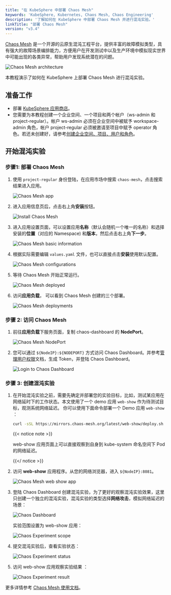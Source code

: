 ```yaml
---
title: "在 KubeSphere 中部署 Chaos Mesh"
keywords: 'KubeSphere, Kubernetes, Chaos Mesh, Chaos Engineering'
description: '了解如何在 KubeSphere 中部署 Chaos Mesh 并进行混沌实验。'
linkTitle: "部署 Chaos Mesh"
version: "v3.4"
---
```


[Chaos Mesh](https://github.com/chaos-mesh/chaos-mesh) 是一个开源的云原生混沌工程平台，提供丰富的故障模拟类型，具有强大的故障场景编排能力，方便用户在开发测试中以及生产环境中模拟现实世界中可能出现的各类异常，帮助用户发现系统潜在的问题。

![Chaos Mesh architecture](/images/docs/v3.x/zh-cn/appstore/built-in-apps/deploy-chaos-mesh/chaos-mesh-architecture-v2.png)

本教程演示了如何在 KubeSphere 上部署 Chaos Mesh 进行混沌实验。

## **准备工作**

* 部署 [KubeSphere 应用商店](../../../pluggable-components/app-store/)。
* 您需要为本教程创建一个企业空间、一个项目和两个帐户（ws-admin 和 project-regular）。帐户 ws-admin 必须在企业空间中被赋予 workspace-admin 角色，帐户 project-regular 必须被邀请至项目中赋予 operator 角色。若还未创建好，请参考[创建企业空间、项目、用户和角色](https://kubesphere.io/zh/docs/quick-start/create-workspace-and-project/)。


## **开始混沌实验**

### 步骤1: 部署 Chaos Mesh 

1. 使用 `project-regular` 身份登陆，在应用市场中搜索 `chaos-mesh`，点击搜索结果进入应用。 

    ![Chaos Mesh app](/images/docs/v3.x/zh-cn/appstore/built-in-apps/deploy-chaos-mesh/chaos-mesh-app.png)
  

2. 进入应用信息页后，点击右上角**安装**按钮。

    ![Install Chaos Mesh](/images/docs/v3.x/zh-cn/appstore/built-in-apps/deploy-chaos-mesh/install-chaos-mesh.png)

3. 进入应用设置页面，可以设置应用**名称**（默认会随机一个唯一的名称）和选择安装的**位置**（对应的 Namespace) 和**版本**，然后点击右上角**下一步**。

    ![Chaos Mesh basic information](/images/docs/v3.x/zh-cn/appstore/built-in-apps/deploy-chaos-mesh/chaos-mesh-basic-info.png)

4. 根据实际需要编辑 `values.yaml` 文件，也可以直接点击**安装**使用默认配置。

    ![Chaos Mesh configurations](/images/docs/v3.x/zh-cn/appstore/built-in-apps/deploy-chaos-mesh/chaos-mesh-config.png)

5. 等待 Chaos Mesh 开始正常运行。

    ![Chaos Mesh deployed](/images/docs/v3.x/zh-cn/appstore/built-in-apps/deploy-chaos-mesh/chaos-mesh-deployed.png)

6. 访问**应用负载**， 可以看到 Chaos Mesh 创建的三个部署。

    ![Chaos Mesh deployments](/images/docs/v3.x/zh-cn/appstore/built-in-apps/deploy-chaos-mesh/chaos-mesh-deployments.png)

### 步骤 2: 访问 Chaos Mesh

1. 前往**应用负载**下服务页面，复制 chaos-dashboard 的 **NodePort**。

    ![Chaos Mesh NodePort](/images/docs/v3.x/zh-cn/appstore/built-in-apps/deploy-chaos-mesh/chaos-mesh-nodeport.png)

2. 您可以通过 `${NodeIP}:${NODEPORT}` 方式访问 Chaos Dashboard。并参考[管理用户权限](https://chaos-mesh.org/zh/docs/manage-user-permissions/)文档，生成 Token，并登陆 Chaos Dashboard。

    ![Login to Chaos Dashboard](/images/docs/v3.x/zh-cn/appstore/built-in-apps/deploy-chaos-mesh/login-to-dashboard.png)

### 步骤 3: 创建混沌实验

1. 在开始混沌实验之前，需要先确定并部署您的实验目标，比如，测试某应用在网络延时下的工作状态。本文使用了一个 demo 应用 `web-show` 作为待测试目标，观测系统网络延迟。 你可以使用下面命令部署一个 Demo 应用 `web-show` ： 

    ```bash
    curl -sSL https://mirrors.chaos-mesh.org/latest/web-show/deploy.sh | bash
    ```  

    {{< notice note >}}

    web-show 应用页面上可以直接观察到自身到 kube-system 命名空间下 Pod 的网络延迟。

    {{</ notice >}}

2. 访问 **web-show** 应用程序。从您的网络浏览器，进入 `${NodeIP}:8081`。

    ![Chaos Mesh web show app](/images/docs/v3.x/zh-cn/appstore/built-in-apps/deploy-chaos-mesh/web-show-app.png)

3. 登陆 Chaos Dashboard 创建混沌实验，为了更好的观察混沌实验效果，这里只创建一个独立的混沌实验，混沌实验的类型选择**网络攻击**，模拟网络延迟的场景：

    ![Chaos Dashboard](/images/docs/v3.x/zh-cn/appstore/built-in-apps/deploy-chaos-mesh/chaos-dashboard-networkchaos.png)

    实验范围设置为 web-show 应用：

    ![Chaos Experiment scope](/images/docs/v3.x/zh-cn/appstore/built-in-apps/deploy-chaos-mesh/chaos-experiment-scope.png)

4. 提交混沌实验后，查看实验状态：

    ![Chaos Experiment status](/images/docs/v3.x/zh-cn/appstore/built-in-apps/deploy-chaos-mesh/experiment-status.png)

5. 访问 web-show 应用观察实验结果 ：

    ![Chaos Experiment result](/images/docs/v3.x/zh-cn/appstore/built-in-apps/deploy-chaos-mesh/experiment-result.png)

更多详情参考 [Chaos Mesh 使用文档](https://chaos-mesh.org/zh/docs/)。